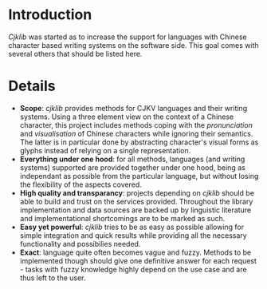 # Introduction #

_Cjklib_ was started as to increase the support for languages with Chinese character based writing systems on the software side. This goal comes with several others that should be listed here.

# Details #

  * **Scope**: _cjklib_ provides methods for CJKV languages and their writing systems. Using a three element view on the context of a Chinese character, this project includes methods coping with the _pronunciation_ and _visualisation_ of Chinese characters while ignoring their semantics. The latter is in particular done by abstracting character's visual forms as glyphs instead of relying on a single representation.
  * **Everything under one hood**: for all methods, languages (and writing systems) supported are provided together under one hood, being as independant as possible from the particular language, but without losing the flexibility of the aspects covered.
  * **High quality and transparancy**: projects depending on _cjklib_ should be able to build and trust on the services provided. Throughout the library implementation and data sources are backed up by linguistic literature and implementational shortcomings are to be marked as such.
  * **Easy yet powerful**: _cjklib_ tries to be as easy as possible allowing for simple integration and quick results while providing all the necessary functionality and possibilies needed.
  * **Exact**: language quite often becomes vague and fuzzy. Methods to be implemented though should give one definitive answer for each request - tasks with fuzzy knowledge highly depend on the use case and are thus left to the user.